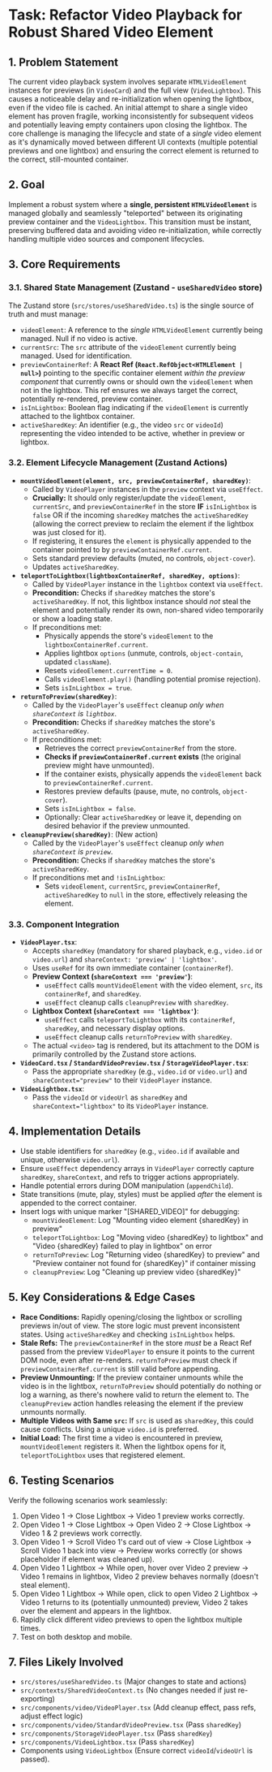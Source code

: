 # Task: Refactor Video Playback for Robust Shared Video Element

## 1. Problem Statement

The current video playback system involves separate `HTMLVideoElement` instances for previews (in `VideoCard`) and the full view (`VideoLightbox`). This causes a noticeable delay and re-initialization when opening the lightbox, even if the video file is cached. An initial attempt to share a single video element has proven fragile, working inconsistently for subsequent videos and potentially leaving empty containers upon closing the lightbox. The core challenge is managing the lifecycle and state of a *single* video element as it's dynamically moved between different UI contexts (multiple potential previews and one lightbox) and ensuring the correct element is returned to the correct, still-mounted container.

## 2. Goal

Implement a robust system where a **single, persistent `HTMLVideoElement`** is managed globally and seamlessly "teleported" between its originating preview container and the `VideoLightbox`. This transition must be instant, preserving buffered data and avoiding video re-initialization, while correctly handling multiple video sources and component lifecycles.

## 3. Core Requirements

### 3.1. Shared State Management (Zustand - `useSharedVideo` store)

The Zustand store (`src/stores/useSharedVideo.ts`) is the single source of truth and must manage:

*   `videoElement`: A reference to the *single* `HTMLVideoElement` currently being managed. Null if no video is active.
*   `currentSrc`: The `src` attribute of the `videoElement` currently being managed. Used for identification.
*   `previewContainerRef`: A **React Ref (`React.RefObject<HTMLElement | null>`)** pointing to the specific container element *within the preview component* that currently owns or should own the `videoElement` when not in the lightbox. This ref ensures we always target the correct, potentially re-rendered, preview container.
*   `isInLightbox`: Boolean flag indicating if the `videoElement` is currently attached to the lightbox container.
*   `activeSharedKey`: An identifier (e.g., the video `src` or `videoId`) representing the video intended to be active, whether in preview or lightbox.

### 3.2. Element Lifecycle Management (Zustand Actions)

*   **`mountVideoElement(element, src, previewContainerRef, sharedKey)`**:
    *   Called by `VideoPlayer` instances in the `preview` context via `useEffect`.
    *   **Crucially:** It should only register/update the `videoElement`, `currentSrc`, and `previewContainerRef` in the store **IF** `isInLightbox` is `false` OR if the incoming `sharedKey` matches the `activeSharedKey` (allowing the correct preview to reclaim the element if the lightbox was just closed for it).
    *   If registering, it ensures the `element` is physically appended to the container pointed to by `previewContainerRef.current`.
    *   Sets standard preview defaults (muted, no controls, `object-cover`).
    *   Updates `activeSharedKey`.
*   **`teleportToLightbox(lightboxContainerRef, sharedKey, options)`**:
    *   Called by `VideoPlayer` instance in the `lightbox` context via `useEffect`.
    *   **Precondition:** Checks if `sharedKey` matches the store's `activeSharedKey`. If not, this lightbox instance should *not* steal the element and potentially render its own, non-shared video temporarily or show a loading state.
    *   If preconditions met:
        *   Physically appends the store's `videoElement` to the `lightboxContainerRef.current`.
        *   Applies lightbox `options` (unmute, controls, `object-contain`, updated `className`).
        *   Resets `videoElement.currentTime = 0`.
        *   Calls `videoElement.play()` (handling potential promise rejection).
        *   Sets `isInLightbox = true`.
*   **`returnToPreview(sharedKey)`**:
    *   Called by the `VideoPlayer`'s `useEffect` cleanup *only when `shareContext` is `lightbox`*.
    *   **Precondition:** Checks if `sharedKey` matches the store's `activeSharedKey`.
    *   If preconditions met:
        *   Retrieves the correct `previewContainerRef` from the store.
        *   **Checks if `previewContainerRef.current` exists** (the original preview might have unmounted).
        *   If the container exists, physically appends the `videoElement` back to `previewContainerRef.current`.
        *   Restores preview defaults (pause, mute, no controls, `object-cover`).
        *   Sets `isInLightbox = false`.
        *   Optionally: Clear `activeSharedKey` or leave it, depending on desired behavior if the preview unmounted.
*   **`cleanupPreview(sharedKey)`**: (New action)
    *   Called by the `VideoPlayer`'s `useEffect` cleanup *only when `shareContext` is `preview`*.
    *   **Precondition:** Checks if `sharedKey` matches the store's `activeSharedKey`.
    *   If preconditions met and `!isInLightbox`:
        *   Sets `videoElement`, `currentSrc`, `previewContainerRef`, `activeSharedKey` to `null` in the store, effectively releasing the element.

### 3.3. Component Integration

*   **`VideoPlayer.tsx`**:
    *   Accepts `sharedKey` (mandatory for shared playback, e.g., `video.id` or `video.url`) and `shareContext: 'preview' | 'lightbox'`.
    *   Uses `useRef` for its own immediate container (`containerRef`).
    *   **Preview Context (`shareContext === 'preview'`)**:
        *   `useEffect` calls `mountVideoElement` with the video element, `src`, its `containerRef`, and `sharedKey`.
        *   `useEffect` cleanup calls `cleanupPreview` with `sharedKey`.
    *   **Lightbox Context (`shareContext === 'lightbox'`)**:
        *   `useEffect` calls `teleportToLightbox` with its `containerRef`, `sharedKey`, and necessary display options.
        *   `useEffect` cleanup calls `returnToPreview` with `sharedKey`.
    *   The actual `<video>` tag is rendered, but its attachment to the DOM is primarily controlled by the Zustand store actions.
*   **`VideoCard.tsx` / `StandardVideoPreview.tsx` / `StorageVideoPlayer.tsx`**:
    *   Pass the appropriate `sharedKey` (e.g., `video.id` or `video.url`) and `shareContext="preview"` to their `VideoPlayer` instance.
*   **`VideoLightbox.tsx`**:
    *   Pass the `videoId` or `videoUrl` as `sharedKey` and `shareContext="lightbox"` to its `VideoPlayer` instance.

## 4. Implementation Details

*   Use stable identifiers for `sharedKey` (e.g., `video.id` if available and unique, otherwise `video.url`).
*   Ensure `useEffect` dependency arrays in `VideoPlayer` correctly capture `sharedKey`, `shareContext`, and refs to trigger actions appropriately.
*   Handle potential errors during DOM manipulation (`appendChild`).
*   State transitions (mute, play, styles) must be applied *after* the element is appended to the correct container.
*   Insert logs with unique marker "[SHARED_VIDEO]" for debugging:
    *   `mountVideoElement`: Log "Mounting video element {sharedKey} in preview"
    *   `teleportToLightbox`: Log "Moving video {sharedKey} to lightbox" and "Video {sharedKey} failed to play in lightbox" on error
    *   `returnToPreview`: Log "Returning video {sharedKey} to preview" and "Preview container not found for {sharedKey}" if container missing
    *   `cleanupPreview`: Log "Cleaning up preview video {sharedKey}"

## 5. Key Considerations & Edge Cases

*   **Race Conditions:** Rapidly opening/closing the lightbox or scrolling previews in/out of view. The store logic must prevent inconsistent states. Using `activeSharedKey` and checking `isInLightbox` helps.
*   **Stale Refs:** The `previewContainerRef` in the store *must* be a React Ref passed from the preview `VideoPlayer` to ensure it points to the current DOM node, even after re-renders. `returnToPreview` must check if `previewContainerRef.current` is still valid before appending.
*   **Preview Unmounting:** If the preview container unmounts while the video is in the lightbox, `returnToPreview` should potentially do nothing or log a warning, as there's nowhere valid to return the element to. The `cleanupPreview` action handles releasing the element if the preview unmounts normally.
*   **Multiple Videos with Same `src`:** If `src` is used as `sharedKey`, this could cause conflicts. Using a unique `video.id` is preferred.
*   **Initial Load:** The first time a video is encountered in preview, `mountVideoElement` registers it. When the lightbox opens for it, `teleportToLightbox` uses that registered element.

## 6. Testing Scenarios

Verify the following scenarios work seamlessly:

1.  Open Video 1 -> Close Lightbox -> Video 1 preview works correctly.
2.  Open Video 1 -> Close Lightbox -> Open Video 2 -> Close Lightbox -> Video 1 & 2 previews work correctly.
3.  Open Video 1 -> Scroll Video 1's card out of view -> Close Lightbox -> Scroll Video 1 back into view -> Preview works correctly (or shows placeholder if element was cleaned up).
4.  Open Video 1 Lightbox -> While open, hover over Video 2 preview -> Video 1 remains in lightbox, Video 2 preview behaves normally (doesn't steal element).
5.  Open Video 1 Lightbox -> While open, click to open Video 2 Lightbox -> Video 1 returns to its (potentially unmounted) preview, Video 2 takes over the element and appears in the lightbox.
6.  Rapidly click different video previews to open the lightbox multiple times.
7.  Test on both desktop and mobile.

## 7. Files Likely Involved

*   `src/stores/useSharedVideo.ts` (Major changes to state and actions)
*   `src/contexts/SharedVideoContext.ts` (No changes needed if just re-exporting)
*   `src/components/video/VideoPlayer.tsx` (Add cleanup effect, pass refs, adjust effect logic)
*   `src/components/video/StandardVideoPreview.tsx` (Pass `sharedKey`)
*   `src/components/StorageVideoPlayer.tsx` (Pass `sharedKey`)
*   `src/components/VideoLightbox.tsx` (Pass `sharedKey`)
*   Components using `VideoLightbox` (Ensure correct `videoId`/`videoUrl` is passed).

